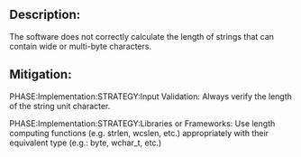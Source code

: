 ## Description:

The software does not correctly calculate the length of strings that can contain wide or multi-byte characters.



## Mitigation:


PHASE:Implementation:STRATEGY:Input Validation:
Always verify the length of the string unit character.

PHASE:Implementation:STRATEGY:Libraries or Frameworks:
Use length computing functions (e.g. strlen, wcslen, etc.) appropriately with their equivalent type (e.g.: byte, wchar_t, etc.)

